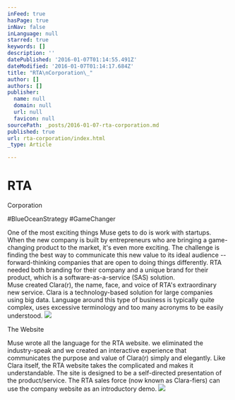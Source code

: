 ```yaml
---
inFeed: true
hasPage: true
inNav: false
inLanguage: null
starred: true
keywords: []
description: ''
datePublished: '2016-01-07T01:14:55.491Z'
dateModified: '2016-01-07T01:14:17.684Z'
title: "RTA\nCorporation\_"
author: []
authors: []
publisher:
  name: null
  domain: null
  url: null
  favicon: null
sourcePath: _posts/2016-01-07-rta-corporation.md
published: true
url: rta-corporation/index.html
_type: Article

---
```

# RTA
Corporation 

\#BlueOceanStrategy \#GameChanger

One
of the most exciting things Muse gets to do is work with startups. When the new
company is built by entrepreneurs who are bringing a game-changing product to
the market, it's even more exciting. The challenge is finding the best way to
communicate this new value to its ideal audience -- forward-thinking companies
that are open to doing things differently. RTA needed both branding for their
company and a unique brand for their product, which is a software-as-a-service (SAS)
solution.  
Muse
created Clara(r), the name, face, and voice of RTA's extraordinary new
service. Clara is a technology-based solution for large companies using big data.
Language around this type of business is typically quite complex, uses
excessive terminology and too many acronyms to be easily understood.
![](https://the-grid-user-content.s3-us-west-2.amazonaws.com/5853a6d8-357e-460f-afd0-09def83ead78.jpg)

The
Website 

Muse
wrote all the language for the RTA website. we eliminated the industry-speak
and we created an interactive experience that communicates the purpose and
value of Clara(r) simply and elegantly. Like Clara itself, the RTA website takes
the complicated and makes it understandable. The site is designed to be a
self-directed presentation of the product/service. The RTA sales force (now
known as Clara-fiers) can use the company website as an introductory demo. ![](https://the-grid-user-content.s3-us-west-2.amazonaws.com/a9ed821c-319a-4443-96f5-4c995457ee39.jpg)